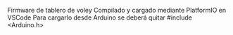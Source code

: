 Firmware de tablero de voley
Compilado y cargado mediante PlatformIO en VSCode
Para cargarlo desde Arduino se deberá quitar #include <Arduino.h>
